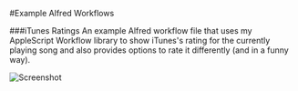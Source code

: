 #Example Alfred Workflows

###iTunes Ratings
An example Alfred workflow file that uses my AppleScript Workflow library to show iTunes's rating for the currently playing song and also provides options to rate it differently (and in a funny way).

![Screenshot](https://github.com/qlassiqa/alfred-workflow/blob/master/example%20workflows/screenshot.jpg)
